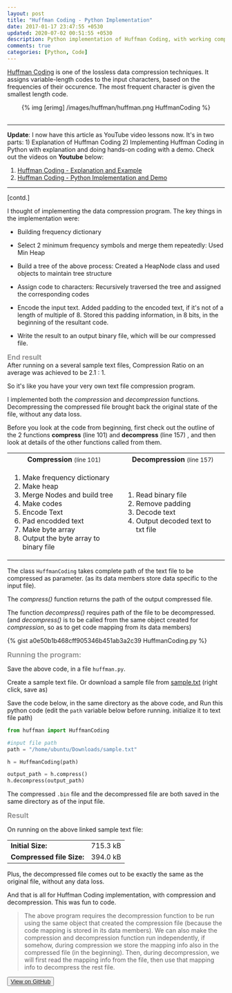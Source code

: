 ```yaml
---
layout: post
title: "Huffman Coding - Python Implementation"
date: 2017-01-17 23:47:55 +0530
updated: 2020-07-02 00:51:55 +0530
description: Python implementation of Huffman Coding, with working compression and decompression functions
comments: true
categories: [Python, Code]
---
```


[Huffman Coding](https://en.wikipedia.org/wiki/Huffman_coding) is one of the lossless data compression techniques. It assigns variable-length codes to the input characters, based on the frequencies of their occurence. The most frequent character is given the smallest length code. <br> <!-- more -->

<center>
	{% img [erimg] /images/huffman/huffman.png HuffmanCoding %}
</center><br>


---
**Update**: I now have this article as YouTube video lessons now. It's in two parts: 1) Explanation of Huffman Coding 2) Implementing Huffman Coding in Python with explanation and doing hands-on coding with a demo. Check out the videos on **Youtube** below:

1. [Huffman Coding - Explanation and Example](https://youtu.be/_Kl3TtBXxq8)
2. [Huffman Coding - Python Implementation and Demo](https://youtu.be/JCOph23TQTY)

---

[contd.]

I thought of implementing the data compression program. The key things in the implementation were: <br> 

* Building frequency dictionary

* Select 2 minimum frequency symbols and merge them repeatedly: Used Min Heap 

* Build a tree of the above process: Created a HeapNode class and used objects to maintain tree structure

* Assign code to characters: Recursively traversed the tree and assigned the corresponding codes

* Encode the input text. Added padding to the encoded text, if it's not of a length of multiple of 8. Stored this padding information, in 8 bits, in the beginning of the resultant code.

* Write the result to an output binary file, which will be our compressed file.


<h3 style="margin: 0;
    font-weight: 600;
    color: #888;">
    End result</h3>
After running on a several sample text files, Compression Ratio on an average was achieved to be 2.1 : 1.

So it's like you have your very own text file compression program.


I implemented both the *compression* and *decompression* functions. Decompressing the compressed file brought back the original state of the file, without any data loss.


Before you look at the code from beginning, first check out the outline of the 2 functions **compress** (line 101) and **decompress** (line 157) , and then look at details of the other functions called from them.


<table class="table">
	<tr class="center">
		<th>Compression <small style="font-weight: normal;"> (line 101)</small></th>
		<th>Decompression <small style="font-weight: normal;"> (line 157)</small></th>
	</tr>
	<tr>
		<td>
			<ol>
				<li>Make frequency dictionary</li>
				<li>Make heap</li>
				<li>Merge Nodes and build tree</li>
				<li>Make codes</li>
				<li>Encode Text</li>
				<li>Pad encodded text</li>
				<li>Make byte array</li>
				<li>Output the byte array to binary file</li>
			</ol>
		</td>
		<td>
			<ol>
				<li>Read binary file</li>
				<li>Remove padding</li>
				<li>Decode text</li>
				<li>Output decoded text to txt file</li>
			</ol>
		</td>
	</tr>
</table>

The class `HuffmanCoding` takes complete path of the text file to be compressed as parameter. (as its data members store data specific to the input file). 

The *compress()* function returns the path of the output compressed file. 

The function *decompress()* requires path of the file to be decompressed. (and *decompress()* is to be called from the same object created for *compression*, so as to get code mapping from its data members)

{% gist a0e50b1b468cff905346b451ab3a2c39 HuffmanCoding.py %}


<h3 style="margin: 0;
    font-weight: 600;
    color: #888;">
    Running the program:</h3>


Save the above code, in a file `huffman.py`.


Create a sample text file. Or download a sample file from [sample.txt](https://raw.githubusercontent.com/bhrigu123/huffman-coding/master/sample.txt) (right click, save as)


Save the code below, in the same directory as the above code, and Run this python code (edit the `path` variable below before running. initialize it to text file path)

```python UseHuffman.py
from huffman import HuffmanCoding

#input file path
path = "/home/ubuntu/Downloads/sample.txt"

h = HuffmanCoding(path)

output_path = h.compress()
h.decompress(output_path)
```

The compressed `.bin` file and the decompressed file are both saved in the same directory as of the input file.


<h3 style="margin: 0;
    font-weight: 600;
    color: #888;">
    Result</h3>

On running on the above linked sample text file:


<table class="table">
	<tr>
		<td><b>Initial Size:</b></td>
		<td>715.3 kB</td>
	</tr>
	<tr>
		<td><b>Compressed file Size:</b></td>
		<td>394.0 kB</td>
	</tr>
</table>

Plus, the decompressed file comes out to be exactly the same as the original file, without any data loss.


And that is all for Huffman Coding implementation, with compression and decompression. This was fun to code.

> The above program requires the decompression function to be run using the same object that created the compression file (because the code mapping is stored in its data members). We can also make the compression and decompression function run independently, if somehow, during compression we store the mapping info also in the compressed file (in the beginning). Then, during decompression, we will first read the mapping info from the file, then use that mapping info to decompress the rest file.


<button type="button" class="btn btn-default">
	<a href="https://github.com/bhrigu123/huffman-coding" target="_blank">
	View on GitHub</a>
</button>
